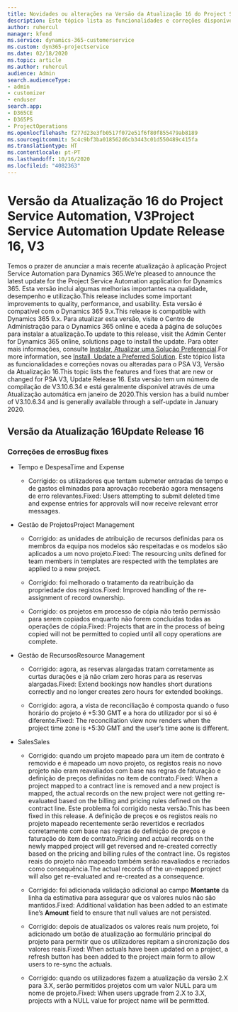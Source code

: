 ```yaml
---
title: Novidades ou alterações na Versão da Atualização 16 do Project Service Automation, V3
description: Este tópico lista as funcionalidades e correções disponíveis no Project Service Automation V3, Versão da Atualização 16, V3.
author: ruhercul
manager: kfend
ms.service: dynamics-365-customerservice
ms.custom: dyn365-projectservice
ms.date: 02/18/2020
ms.topic: article
ms.author: ruhercul
audience: Admin
search.audienceType:
- admin
- customizer
- enduser
search.app:
- D365CE
- D365PS
- ProjectOperations
ms.openlocfilehash: f277d23e3fb0517f072e51f6f80f855479ab8189
ms.sourcegitcommit: 5c4c9bf3ba018562d6cb3443c01d550489c415fa
ms.translationtype: HT
ms.contentlocale: pt-PT
ms.lasthandoff: 10/16/2020
ms.locfileid: "4082363"
---
```

# <a name="project-service-automation-update-release-16-v3"></a><span data-ttu-id="620ca-103">Versão da Atualização 16 do Project Service Automation, V3</span><span class="sxs-lookup"><span data-stu-id="620ca-103">Project Service Automation Update Release 16, V3</span></span>

<span data-ttu-id="620ca-104">Temos o prazer de anunciar a mais recente atualização à aplicação Project Service Automation para Dynamics 365.</span><span class="sxs-lookup"><span data-stu-id="620ca-104">We’re pleased to announce the latest update for the Project Service Automation application for Dynamics 365.</span></span> <span data-ttu-id="620ca-105">Esta versão inclui algumas melhorias importantes na qualidade, desempenho e utilização.</span><span class="sxs-lookup"><span data-stu-id="620ca-105">This release includes some important improvements to quality, performance, and usability.</span></span>  <span data-ttu-id="620ca-106">Esta versão é compatível com o Dynamics 365 9.x.</span><span class="sxs-lookup"><span data-stu-id="620ca-106">This release is compatible with Dynamics 365 9.x.</span></span> <span data-ttu-id="620ca-107">Para atualizar esta versão, visite o Centro de Administração para o Dynamics 365 online e aceda à página de soluções para instalar a atualização.</span><span class="sxs-lookup"><span data-stu-id="620ca-107">To update to this release, visit the Admin Center for Dynamics 365 online, solutions page to install the update.</span></span> <span data-ttu-id="620ca-108">Para obter mais informações, consulte [Instalar, Atualizar uma Solução Preferencial](https://docs.microsoft.com/dynamics365/project-service/upgrade-psa-home-page).</span><span class="sxs-lookup"><span data-stu-id="620ca-108">For more information, see [Install, Update a Preferred Solution](https://docs.microsoft.com/dynamics365/project-service/upgrade-psa-home-page).</span></span>
<span data-ttu-id="620ca-109">Este tópico lista as funcionalidades e correções novas ou alteradas para o PSA V3, Versão da Atualização 16.</span><span class="sxs-lookup"><span data-stu-id="620ca-109">This topic lists the features and fixes that are new or changed for PSA V3, Update Release 16.</span></span> <span data-ttu-id="620ca-110">Esta versão tem um número de compilação de V3.10.6.34 e está geralmente disponível através de uma Atualização automática em janeiro de 2020.</span><span class="sxs-lookup"><span data-stu-id="620ca-110">This version has a build number of V3.10.6.34 and is generally available through a self-update in January 2020.</span></span>


## <a name="update-release-16"></a><span data-ttu-id="620ca-111">Versão da Atualização 16</span><span class="sxs-lookup"><span data-stu-id="620ca-111">Update Release 16</span></span>

### <a name="bug-fixes"></a><span data-ttu-id="620ca-112">Correções de erros</span><span class="sxs-lookup"><span data-stu-id="620ca-112">Bug fixes</span></span>

-   <span data-ttu-id="620ca-113">Tempo e Despesa</span><span class="sxs-lookup"><span data-stu-id="620ca-113">Time and Expense</span></span>

    -   <span data-ttu-id="620ca-114">Corrigido: os utilizadores que tentam submeter entradas de tempo e de gastos eliminadas para aprovação receberão agora mensagens de erro relevantes.</span><span class="sxs-lookup"><span data-stu-id="620ca-114">Fixed: Users attempting to submit deleted time and expense entries for approvals will now receive relevant error messages.</span></span>

-   <span data-ttu-id="620ca-115">Gestão de Projetos</span><span class="sxs-lookup"><span data-stu-id="620ca-115">Project Management</span></span>

    -   <span data-ttu-id="620ca-116">Corrigido: as unidades de atribuição de recursos definidas para os membros da equipa nos modelos são respeitadas e os modelos são aplicados a um novo projeto.</span><span class="sxs-lookup"><span data-stu-id="620ca-116">Fixed: The resourcing units defined for team members in templates are respected with the templates are applied to a new project.</span></span>

    -   <span data-ttu-id="620ca-117">Corrigido: foi melhorado o tratamento da reatribuição da propriedade dos registos.</span><span class="sxs-lookup"><span data-stu-id="620ca-117">Fixed: Improved handling of the re-assignment of record ownership.</span></span>

    -   <span data-ttu-id="620ca-118">Corrigido: os projetos em processo de cópia não terão permissão para serem copiados enquanto não forem concluídas todas as operações de cópia.</span><span class="sxs-lookup"><span data-stu-id="620ca-118">Fixed: Projects that are in the process of being copied will not be permitted to copied until all copy operations are complete.</span></span>

-   <span data-ttu-id="620ca-119">Gestão de Recursos</span><span class="sxs-lookup"><span data-stu-id="620ca-119">Resource Management</span></span>

    -   <span data-ttu-id="620ca-120">Corrigido: agora, as reservas alargadas tratam corretamente as curtas durações e já não criam zero horas para as reservas alargadas.</span><span class="sxs-lookup"><span data-stu-id="620ca-120">Fixed: Extend bookings now handles short durations correctly and no longer creates zero hours for extended bookings.</span></span>

    -   <span data-ttu-id="620ca-121">Corrigido: agora, a vista de reconciliação é composta quando o fuso horário do projeto é +5:30 GMT e a hora do utilizador por si só é diferente.</span><span class="sxs-lookup"><span data-stu-id="620ca-121">Fixed: The reconciliation view now renders when the project time zone is +5:30 GMT and the user’s time aone is different.</span></span>

-   <span data-ttu-id="620ca-122">Sales</span><span class="sxs-lookup"><span data-stu-id="620ca-122">Sales</span></span>

    -   <span data-ttu-id="620ca-123">Corrigido: quando um projeto mapeado para um item de contrato é removido e é mapeado um novo projeto, os registos reais no novo projeto não eram reavaliados com base nas regras de faturação e definição de preços definidas no item de contrato.</span><span class="sxs-lookup"><span data-stu-id="620ca-123">Fixed: When a project mapped to a contract line is removed and a new project is mapped, the actual records on the new project were not getting re-evaluated based on the billing and pricing rules defined on the contract line.</span></span> <span data-ttu-id="620ca-124">Este problema foi corrigido nesta versão.</span><span class="sxs-lookup"><span data-stu-id="620ca-124">This has been fixed in this release.</span></span> <span data-ttu-id="620ca-125">A definição de preços e os registos reais no projeto mapeado recentemente serão revertidos e recriados corretamente com base nas regras de definição de preços e faturação do item de contrato.</span><span class="sxs-lookup"><span data-stu-id="620ca-125">Pricing and actual records on the newly mapped project will get reversed and re-created correctly based on the pricing and billing rules of the contract line.</span></span> <span data-ttu-id="620ca-126">Os registos reais do projeto não mapeado também serão reavaliados e recriados como consequência.</span><span class="sxs-lookup"><span data-stu-id="620ca-126">The actual records of the un-mapped project will also get re-evaluated and re-created as a consequence.</span></span>

    -   <span data-ttu-id="620ca-127">Corrigido: foi adicionada validação adicional ao campo **Montante** da linha da estimativa para assegurar que os valores nulos não são mantidos.</span><span class="sxs-lookup"><span data-stu-id="620ca-127">Fixed: Additional validation has been added to an estimate line’s **Amount** field to ensure that null values are not persisted.</span></span>

    -   <span data-ttu-id="620ca-128">Corrigido: depois de atualizados os valores reais num projeto, foi adicionado um botão de atualização ao formulário principal do projeto para permitir que os utilizadores repitam a sincronização dos valores reais.</span><span class="sxs-lookup"><span data-stu-id="620ca-128">Fixed: When actuals have been updated on a project, a refresh button has been added to the project main form to allow users to re-sync the actuals.</span></span>

    -   <span data-ttu-id="620ca-129">Corrigido: quando os utilizadores fazem a atualização da versão 2.X para 3.X, serão permitidos projetos com um valor NULL para um nome de projeto.</span><span class="sxs-lookup"><span data-stu-id="620ca-129">Fixed: When users upgrade from 2.X to 3.X, projects with a NULL value for project name will be permitted.</span></span>

